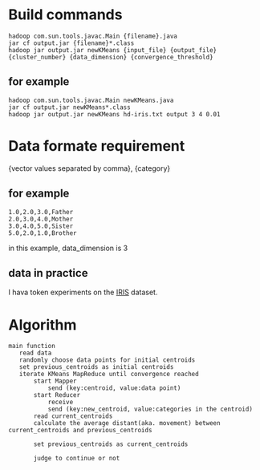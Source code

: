 # Build commands
`hadoop com.sun.tools.javac.Main {filename}.java`  
`jar cf output.jar {filename}*.class`  
`hadoop jar output.jar newKMeans {input_file} {output_file} {cluster_number} {data_dimension} {convergence_threshold}`  

## for example
`hadoop com.sun.tools.javac.Main newKMeans.java`  
`jar cf output.jar newKMeans*.class`  
`hadoop jar output.jar newKMeans hd-iris.txt output 3 4 0.01`  

# Data formate requirement
{vector values separated by comma}, {category}

## for example
```
1.0,2.0,3.0,Father
2.0,3.0,4.0,Mother
3.0,4.0,5.0,Sister
5.0,2.0,1.0,Brother
```
in this example, data_dimension is 3

## data in practice
I hava token experiments on the [IRIS](https://archive.ics.uci.edu/ml/datasets/Iris) dataset.

# Algorithm
```
main function
   read data
   randomly choose data points for initial centroids
   set previous_centroids as initial centroids
   iterate KMeans MapReduce until convergence reached
       start Mapper 
           send (key:centroid, value:data point)
       start Reducer 
           receive
           send (key:new_centroid, value:categories in the centroid)
       read current_centroids
	   calculate the average distant(aka. movement) between current_centroids and previous_centroids
       
	   set previous_centroids as current_centroids

       judge to continue or not
```
